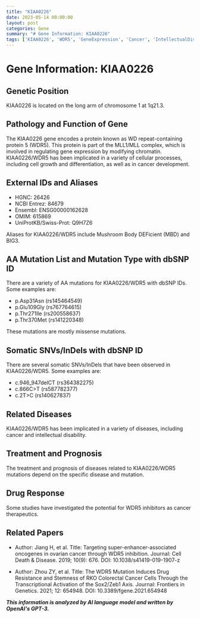 ```yaml
---
title: "KIAA0226"
date: 2023-05-14 00:00:00
layout: post
categories: Gene
summary: "# Gene Information: KIAA0226"
tags: ['KIAA0226', 'WDR5', 'GeneExpression', 'Cancer', 'IntellectualDisability', 'Mutation', 'DrugResponse', 'ChromatinModification']
---
```


# Gene Information: KIAA0226

## Genetic Position

KIAA0226 is located on the long arm of chromosome 1 at 1q21.3.

## Pathology and Function of Gene

The KIAA0226 gene encodes a protein known as WD repeat-containing protein 5 (WDR5). This protein is part of the MLL1/MLL complex, which is involved in regulating gene expression by modifying chromatin. KIAA0226/WDR5 has been implicated in a variety of cellular processes, including cell growth and differentiation, as well as in cancer development.

## External IDs and Aliases

- HGNC: 26426 
- NCBI Entrez: 84679
- Ensembl: ENSG00000162628
- OMIM: 615869
- UniProtKB/Swiss-Prot: Q9H7Z6

Aliases for KIAA0226/WDR5 include Mushroom Body DEFicient (MBD) and BIG3.

## AA Mutation List and Mutation Type with dbSNP ID 

There are a variety of AA mutations for KIAA0226/WDR5 with dbSNP IDs. Some examples are:

- p.Asp31Asn (rs145464549)
- p.Glu109Gly (rs767764615)
- p.Thr271Ile (rs200558637)
- p.Thr370Met (rs141220348)

These mutations are mostly missense mutations.

## Somatic SNVs/InDels with dbSNP ID

There are several somatic SNVs/InDels that have been observed in KIAA0226/WDR5. Some examples are:

- c.946_947delCT (rs364382275)
- c.866C>T (rs587782377)
- c.2T>C (rs140627837)

## Related Diseases

KIAA0226/WDR5 has been implicated in a variety of diseases, including cancer and intellectual disability.

## Treatment and Prognosis

The treatment and prognosis of diseases related to KIAA0226/WDR5 mutations depend on the specific disease and mutation.

## Drug Response

Some studies have investigated the potential for WDR5 inhibitors as cancer therapeutics.

## Related Papers

- Author: Jiang H, et al.
  Title: Targeting super-enhancer-associated oncogenes in ovarian cancer through WDR5 inhibition.
  Journal: Cell Death & Disease. 2019; 10(9): 676.
  DOI: 10.1038/s41419-019-1907-z

- Author: Zhou ZY, et al.
  Title: The WDR5 Mutation Induces Drug Resistance and Stemness of RKO Colorectal Cancer Cells Through the Transcriptional Activation of the Sox2/Zeb1 Axis.
  Journal: Frontiers in Genetics. 2021; 12: 654948.
  DOI: 10.3389/fgene.2021.654948

**_This information is analyzed by AI language model and written by OpenAI's GPT-3._**